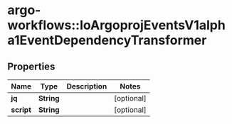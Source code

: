 # argo-workflows::IoArgoprojEventsV1alpha1EventDependencyTransformer

## Properties
Name | Type | Description | Notes
------------ | ------------- | ------------- | -------------
**jq** | **String** |  | [optional] 
**script** | **String** |  | [optional] 


